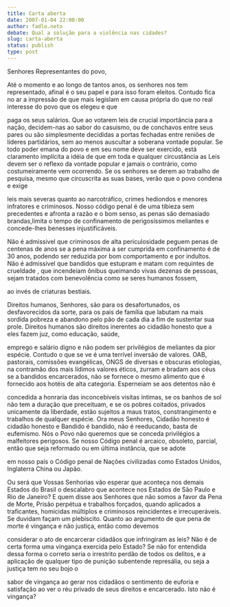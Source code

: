 ```yaml
---
title: Carta aberta
date: 2007-01-04 22:00:00
author: fadlo.neto
debate: Qual a solução para a violência nas cidades?
slug: carta-aberta
status: publish 
type: post
---
```


Senhores Representantes do povo,  

  

Até o momento e ao longo de tantos anos, os senhores nos tem representado, afinal é o seu papel e para isso foram eleitos. Contudo fica no ar a impressão de que mais legislam em causa própria do que no real interesse do povo que os elegeu e que  

paga os seus salários. Que ao votarem leis de crucial importância para a nação, decidem-nas ao sabor do casuismo, ou de conchavos entre seus pares ou são simplesmente decididas a portas fechadas entre reniões de líderes partidários, sem ao menos auscultar a soberana vontade popular. Se todo poder emana do povo e em seu nome deve ser exercido, está claramento implícita a idéia de que em toda e qualquer circustância as Leis devem ser o reflexo da vontade popular e jamais o contrário, como costumeiramente vem ocorrendo. Se os senhores se derem ao trabalho de pesquisa, mesmo que circuscrita as suas bases, verão que o povo condena e exige  

leis mais severas quanto ao narcotráfico, crimes hediondos e menores infratores e criminosos. Nosso código penal é de uma tibieza sem precedentes e afronta a razão e o bom senso, as penas são demasiado brandas,limita o tempo de confinamento de perigosíssimos meliantes e concede-lhes benesses injustificáveis.  

  

Não é admissivel que criminosos de alta periculosidade peguem penas de centenas de anos se a pena máxima a ser cumprida em confinamento é de 30 anos, podendo ser reduzida por bom comportamento e por indultos. Não é admissivel que bandidos que estupram e matam com requintes de crueldade , que incendeiam ônibus queimando vivas dezenas de pessoas, sejam tratados com benevolência como se seres humanos fossem,  

ao invés de criaturas bestiais.  

  

 Direitos humanos, Senhores, são para os desafortunados, os desfavorecidos da sorte, para os pais de família que labutam na mais sordida pobreza e abandono pelo pão de cada dia a fim de sustentar sua prole. Direitos humanos são direitos inerentes ao cidadão honesto que a eles fazem juz, como educação, saúde,  

emprego e salário digno e não podem ser privilégios de meliantes da pior espécie. Contudo o que se ve é uma terrível inversão de valores. OAB, pastorais, comissões evangélicas, ONGS de diversas e obscuras etiologias, na contramão dos mais lídimos valores éticos, zurram e bradam aos céus se a bandidos encarcerados, não se fornece o mesmo alimento que é fornecido aos hotéis de alta categoria. Esperneiam se aos detentos não é  

concedida a honraria das inconcebíveis visitas íntimas, se os banhos de sol não tem a duração que preceituam, e se os pobres coitados, privados unicamente da liberdade, estão sujeitos a maus tratos, constrangimento e trabalhos de qualquer espécie. Ora meus Senhores, Cidadão honesto é cidadão honesto e Bandido é bandido, não é reeducando, basta de eufemismo. Nós o Povo não queremos que se conceda privilégios a malfeitores perigosos. Se nosso Código penal é arcaico, obsoleto, parcial, então que seja reformado ou em última instância, que se adote  

em nosso país o Código penal de Nações civilizadas como Estados Unidos, Inglaterra China ou Japão.  

  

Ou será que Vossas Senhorias vão esperar que aconteça nos demais Estados do Brasil o descalabro que acontece nos Estados de São Paulo e Rio de Janeiro? E quem disse aos Senhores que não somos a favor da Pena de Morte, Prisão perpétua e trabalhos forçados, quando aplicados a traficantes, homicidas múltiplos e criminosos reincidentes e irrecuperáveis. Se duvidam façam um plebiscito. Quanto ao argumento de que pena de morte é vingança e não justiça, então como devemos  

considerar o ato de encarcerar cidadãos que infringiram as leis? Não é de certa forma uma vingança exercida pelo Estado? Se não for entendida dessa forma o correto seria o irrestrito perdão de todos os delitos, e a aplicação de qualquer tipo de punição subentende represália, ou seja a justiça tem no seu bojo o  

sabor de vingança ao gerar nos cidadãos o sentimento de euforia e satisfação ao ver o réu privado de seus direitos e encarcerado. Isto não é vingança?  


